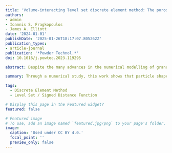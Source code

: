 ```yaml
---
title: 'Volume-interacting level set discrete element method: The porosity and angle of repose of aspherical, angular, and concave particles'
authors:
- admin
- Ioannis S. Fragkopoulos
- James A. Elliott
date: '2024-01-01'
publishDate: '2025-01-26T18:17:07.805262Z'
publication_types:
- article-journal
publication: '*Powder Technol.*'
doi: 10.1016/j.powtec.2023.119295

abstract: Despite the many advances in the numerical modelling of granular materials using the discrete element method (DEM), the description of realistic particle shapes, especially concave shapes, remains challenging. Little is known about the effect of concavity on properties such as the powder porosity and angle of repose. In this work, the volume-interacting level set DEM (VLS-DEM) was used to study the effect of asphericity, angularity, and concavity on the porosity and angle of repose. By taking the Platonic solids and applying a hyperbolisation procedure, a continuous spectrum of shapes, ranging from rounded to highly angular, was generated and investigated. Results show that, when combined, angularity and concavity have a disproportionately large effect on the porosity and angle of repose. They also demonstrate the importance of particle shape and that even convex polyhedra may be insufficient to accurately capture the effect of shape on fundamental powder properties.

summary: Through a numerical study, this work shows that particle shape, particularly concavity and sharp features, can have a drastic effect on bulk properties. 

tags:
  - Discrete Element Method
  - Level Set / Signed Distance Function

# Display this page in the Featured widget?
featured: false

# Featured image
# To use, add an image named `featured.jpg/png` to your page's folder.
image:
  caption: 'Used under CC BY 4.0.'
  focal_point: ''
  preview_only: false
---
```

